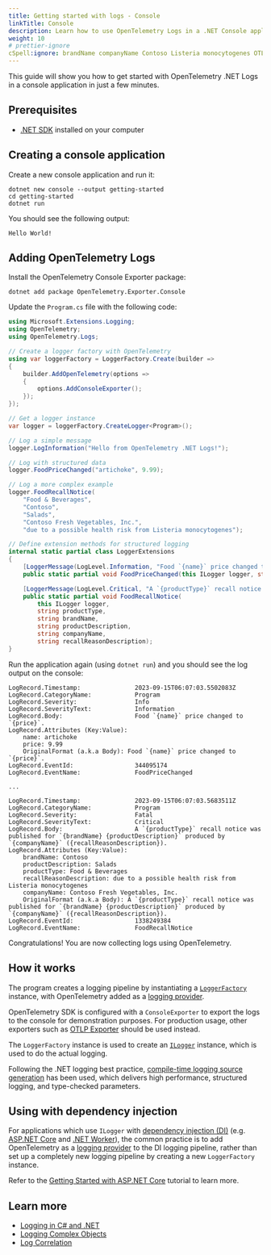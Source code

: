 ```yaml
---
title: Getting started with logs - Console
linkTitle: Console
description: Learn how to use OpenTelemetry Logs in a .NET Console application
weight: 10
# prettier-ignore
cSpell:ignore: brandName companyName Contoso Listeria monocytogenes OTLP productDescription recallReasonDescription
---
```


This guide will show you how to get started with OpenTelemetry .NET Logs in a
console application in just a few minutes.

## Prerequisites

- [.NET SDK](https://dotnet.microsoft.com/download) installed on your computer

## Creating a console application

Create a new console application and run it:

```shell
dotnet new console --output getting-started
cd getting-started
dotnet run
```

You should see the following output:

```text
Hello World!
```

## Adding OpenTelemetry Logs

Install the OpenTelemetry Console Exporter package:

```shell
dotnet add package OpenTelemetry.Exporter.Console
```

Update the `Program.cs` file with the following code:

```csharp
using Microsoft.Extensions.Logging;
using OpenTelemetry;
using OpenTelemetry.Logs;

// Create a logger factory with OpenTelemetry
using var loggerFactory = LoggerFactory.Create(builder =>
{
    builder.AddOpenTelemetry(options =>
    {
        options.AddConsoleExporter();
    });
});

// Get a logger instance
var logger = loggerFactory.CreateLogger<Program>();

// Log a simple message
logger.LogInformation("Hello from OpenTelemetry .NET Logs!");

// Log with structured data
logger.FoodPriceChanged("artichoke", 9.99);

// Log a more complex example
logger.FoodRecallNotice(
    "Food & Beverages",
    "Contoso",
    "Salads",
    "Contoso Fresh Vegetables, Inc.",
    "due to a possible health risk from Listeria monocytogenes");

// Define extension methods for structured logging
internal static partial class LoggerExtensions
{
    [LoggerMessage(LogLevel.Information, "Food `{name}` price changed to `{price}`.")]
    public static partial void FoodPriceChanged(this ILogger logger, string name, double price);

    [LoggerMessage(LogLevel.Critical, "A `{productType}` recall notice was published for `{brandName} {productDescription}` produced by `{companyName}` ({recallReasonDescription}).")]
    public static partial void FoodRecallNotice(
        this ILogger logger,
        string productType,
        string brandName,
        string productDescription,
        string companyName,
        string recallReasonDescription);
}
```

Run the application again (using `dotnet run`) and you should see the log output
on the console:

```text
LogRecord.Timestamp:               2023-09-15T06:07:03.5502083Z
LogRecord.CategoryName:            Program
LogRecord.Severity:                Info
LogRecord.SeverityText:            Information
LogRecord.Body:                    Food `{name}` price changed to `{price}`.
LogRecord.Attributes (Key:Value):
    name: artichoke
    price: 9.99
    OriginalFormat (a.k.a Body): Food `{name}` price changed to `{price}`.
LogRecord.EventId:                 344095174
LogRecord.EventName:               FoodPriceChanged

...

LogRecord.Timestamp:               2023-09-15T06:07:03.5683511Z
LogRecord.CategoryName:            Program
LogRecord.Severity:                Fatal
LogRecord.SeverityText:            Critical
LogRecord.Body:                    A `{productType}` recall notice was published for `{brandName} {productDescription}` produced by `{companyName}` ({recallReasonDescription}).
LogRecord.Attributes (Key:Value):
    brandName: Contoso
    productDescription: Salads
    productType: Food & Beverages
    recallReasonDescription: due to a possible health risk from Listeria monocytogenes
    companyName: Contoso Fresh Vegetables, Inc.
    OriginalFormat (a.k.a Body): A `{productType}` recall notice was published for `{brandName} {productDescription}` produced by `{companyName}` ({recallReasonDescription}).
LogRecord.EventId:                 1338249384
LogRecord.EventName:               FoodRecallNotice
```

Congratulations! You are now collecting logs using OpenTelemetry.

## How it works

The program creates a logging pipeline by instantiating a
[`LoggerFactory`](https://docs.microsoft.com/dotnet/api/microsoft.extensions.logging.iloggerfactory)
instance, with OpenTelemetry added as a
[logging provider](https://docs.microsoft.com/dotnet/core/extensions/logging-providers).

OpenTelemetry SDK is configured with a `ConsoleExporter` to export the logs to
the console for demonstration purposes. For production usage, other exporters
such as
[OTLP Exporter](https://github.com/open-telemetry/opentelemetry-dotnet/tree/main/src/OpenTelemetry.Exporter.OpenTelemetryProtocol)
should be used instead.

The `LoggerFactory` instance is used to create an
[`ILogger`](https://docs.microsoft.com/dotnet/api/microsoft.extensions.logging.ilogger)
instance, which is used to do the actual logging.

Following the .NET logging best practice,
[compile-time logging source generation](https://docs.microsoft.com/dotnet/core/extensions/logger-message-generator)
has been used, which delivers high performance, structured logging, and
type-checked parameters.

## Using with dependency injection

For applications which use `ILogger` with
[dependency injection (DI)](https://learn.microsoft.com/dotnet/core/extensions/dependency-injection)
(e.g. [ASP.NET Core](https://learn.microsoft.com/aspnet/core) and
[.NET Worker](https://learn.microsoft.com/dotnet/core/extensions/workers)), the
common practice is to add OpenTelemetry as a
[logging provider](https://docs.microsoft.com/dotnet/core/extensions/logging-providers)
to the DI logging pipeline, rather than set up a completely new logging pipeline
by creating a new `LoggerFactory` instance.

Refer to the
[Getting Started with ASP.NET Core](/docs/languages/dotnet/logs/getting-started-aspnetcore/)
tutorial to learn more.

## Learn more

- [Logging in C# and .NET](https://learn.microsoft.com/dotnet/core/extensions/logging)
- [Logging Complex Objects](/docs/languages/dotnet/logs/complex-objects/)
- [Log Correlation](/docs/languages/dotnet/logs/correlation/)
